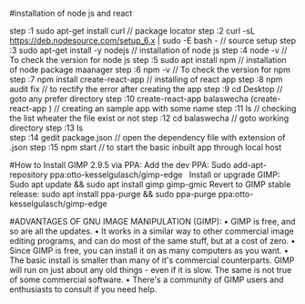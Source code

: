#installation of node js and react

step :1  sudo apt-get install curl    // package locator
step :2 curl -sL https://deb.nodesource.com/setup_6.x | sudo -E bash -     // source setup
step :3 sudo apt-get install -y nodejs  // installation of node js
step :4 node -v                                    // To check the version for node js
step :5 sudo apt install npm                // installation of node package maanager
step :6  npm -v                                    // To check the version for npm
step :7 npm install create-react-app    // installing of react app
step :8 npm audit fix                           // to rectify the error after creating the app 
step :9 cd Desktop                               // goto any prefer directory
step :10 create-react-app balaswecha  (create-react-app <name>) // creating an sample app with                    									some name
step :11 ls                                             // checking the list wheater the file exist or not
step :12 cd balaswecha                         // goto working directory
step :13 ls                                              
step :14 gedit package.json                  // open the dependency file with extension of .json
step :15 npm start                                 // to start the basic inbuilt app through local host



#How to Install GIMP 2.9.5 via PPA:
  Add the dev PPA:
      Sudo add-apt-repository ppa:otto-kesselgulasch/gimp-edge
  Install or upgrade GIMP:
      Sudo apt update && sudo apt install gimp gimp-gmic
  Revert to GIMP stable release:
      sudo apt install ppa-purge && sudo ppa-purge ppa:otto-kesselgulasch/gimp-edge
      
 
#ADVANTAGES OF GNU IMAGE MANIPULATION (GIMP):
    • GIMP is free, and so are all the updates.
    • It works in a similar way to other commercial image editing programs, and can do most of the same stuff, but at         a cost of zero.
    • Since GIMP is free, you can install it on as many computers as you want.
    • The basic install is smaller than many of it's commercial counterparts. GIMP will run on just about any old              things - even if it is slow. The same is not true of some commercial software.
    • There's a community of GIMP users and enthusiasts to consult if you need help.
     
